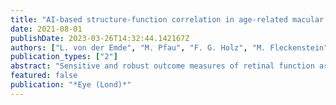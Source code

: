 ```yaml
---
title: "AI-based structure-function correlation in age-related macular degeneration"
date: 2021-08-01
publishDate: 2023-03-26T14:32:44.142167Z
authors: ["L. von der Emde", "M. Pfau", "F. G. Holz", "M. Fleckenstein", "K. Kortuem", "P. A. Keane", "D. L. Rubin", "S. Schmitz-Valckenberg"]
publication_types: ["2"]
abstract: "Sensitive and robust outcome measures of retinal function are pivotal for clinical trials in age-related macular degeneration (AMD). A recent development is the implementation of artificial intelligence (AI) to infer results of psychophysical examinations based on findings derived from multimodal imaging. We conducted a review of the current literature referenced in PubMed and Web of Science among others with the keywords 'artificial intelligence' and 'machine learning' in combination with 'perimetry', 'best-corrected visual acuity (BCVA)', 'retinal function' and 'age-related macular degeneration'. So far AI-based structure-function correlations have been applied to infer conventional visual field, fundus-controlled perimetry, and electroretinography data, as well as BCVA, and patient-reported outcome measures (PROM). In neovascular AMD, inference of BCVA (hereafter termed inferred BCVA) can estimate BCVA results with a root mean squared error of ~7-11 letters, which is comparable to the accuracy of actual visual acuity assessment. Further, AI-based structure-function correlation can successfully infer fundus-controlled perimetry (FCP) results both for mesopic as well as dark-adapted (DA) cyan and red testing (hereafter termed inferred sensitivity). Accuracy of inferred sensitivity can be augmented by adding short FCP examinations and reach mean absolute errors (MAE) of ~3-5 dB for mesopic, DA cyan and DA red testing. Inferred BCVA, and inferred retinal sensitivity, based on multimodal imaging, may be considered as a quasi-functional surrogate endpoint for future interventional clinical trials in the future. ."
featured: false
publication: "*Eye (Lond)*"
---
```



